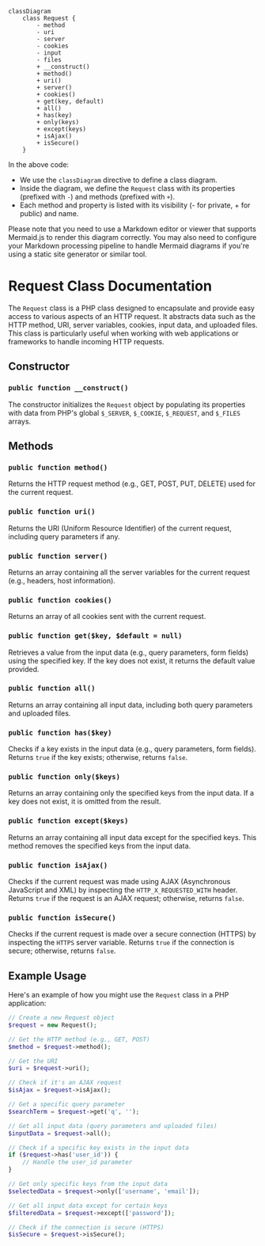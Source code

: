 ```mermaid
classDiagram
    class Request {
        - method
        - uri
        - server
        - cookies
        - input
        - files
        + __construct()
        + method()
        + uri()
        + server()
        + cookies()
        + get(key, default)
        + all()
        + has(key)
        + only(keys)
        + except(keys)
        + isAjax()
        + isSecure()
    }
```

In the above code:

- We use the `classDiagram` directive to define a class diagram.
- Inside the diagram, we define the `Request` class with its properties (prefixed with `-`) and methods (prefixed with `+`).
- Each method and property is listed with its visibility (- for private, + for public) and name.

Please note that you need to use a Markdown editor or viewer that supports Mermaid.js to render this diagram correctly. You may also need to configure your Markdown processing pipeline to handle Mermaid diagrams if you're using a static site generator or similar tool.

# Request Class Documentation

The `Request` class is a PHP class designed to encapsulate and provide easy access to various aspects of an HTTP request. It abstracts data such as the HTTP method, URI, server variables, cookies, input data, and uploaded files. This class is particularly useful when working with web applications or frameworks to handle incoming HTTP requests.

## Constructor

### `public function __construct()`

The constructor initializes the `Request` object by populating its properties with data from PHP's global `$_SERVER`, `$_COOKIE`, `$_REQUEST`, and `$_FILES` arrays.

## Methods

### `public function method()`

Returns the HTTP request method (e.g., GET, POST, PUT, DELETE) used for the current request.

### `public function uri()`

Returns the URI (Uniform Resource Identifier) of the current request, including query parameters if any.

### `public function server()`

Returns an array containing all the server variables for the current request (e.g., headers, host information).

### `public function cookies()`

Returns an array of all cookies sent with the current request.

### `public function get($key, $default = null)`

Retrieves a value from the input data (e.g., query parameters, form fields) using the specified key. If the key does not exist, it returns the default value provided.

### `public function all()`

Returns an array containing all input data, including both query parameters and uploaded files.

### `public function has($key)`

Checks if a key exists in the input data (e.g., query parameters, form fields). Returns `true` if the key exists; otherwise, returns `false`.

### `public function only($keys)`

Returns an array containing only the specified keys from the input data. If a key does not exist, it is omitted from the result.

### `public function except($keys)`

Returns an array containing all input data except for the specified keys. This method removes the specified keys from the input data.

### `public function isAjax()`

Checks if the current request was made using AJAX (Asynchronous JavaScript and XML) by inspecting the `HTTP_X_REQUESTED_WITH` header. Returns `true` if the request is an AJAX request; otherwise, returns `false`.

### `public function isSecure()`

Checks if the current request is made over a secure connection (HTTPS) by inspecting the `HTTPS` server variable. Returns `true` if the connection is secure; otherwise, returns `false`.

## Example Usage

Here's an example of how you might use the `Request` class in a PHP application:

```php
// Create a new Request object
$request = new Request();

// Get the HTTP method (e.g., GET, POST)
$method = $request->method();

// Get the URI
$uri = $request->uri();

// Check if it's an AJAX request
$isAjax = $request->isAjax();

// Get a specific query parameter
$searchTerm = $request->get('q', '');

// Get all input data (query parameters and uploaded files)
$inputData = $request->all();

// Check if a specific key exists in the input data
if ($request->has('user_id')) {
    // Handle the user_id parameter
}

// Get only specific keys from the input data
$selectedData = $request->only(['username', 'email']);

// Get all input data except for certain keys
$filteredData = $request->except(['password']);

// Check if the connection is secure (HTTPS)
$isSecure = $request->isSecure();
